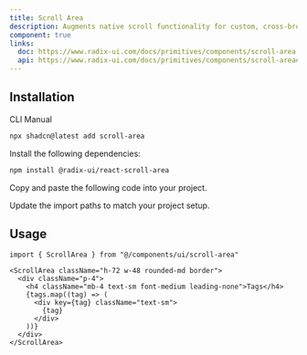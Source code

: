 ```yaml
---
title: Scroll Area
description: Augments native scroll functionality for custom, cross-browser styling.
component: true
links:
  doc: https://www.radix-ui.com/docs/primitives/components/scroll-area
  api: https://www.radix-ui.com/docs/primitives/components/scroll-area#api-reference
---
```


<ComponentPreview
  name="scroll-area-demo"
  title="A scroll area with different content."
  description="A scroll area with different content."
/>

## Installation

<CodeTabs>

<TabsList>
  <TabsTrigger value="cli">CLI</TabsTrigger>
  <TabsTrigger value="manual">Manual</TabsTrigger>
</TabsList>
<TabsContent value="cli">

```bash
npx shadcn@latest add scroll-area
```

</TabsContent>

<TabsContent value="manual">

<Steps>

<Step>Install the following dependencies:</Step>

```bash
npm install @radix-ui/react-scroll-area
```

<Step>Copy and paste the following code into your project.</Step>

<ComponentSource name="scroll-area" title="components/ui/scroll-area.tsx" />

<Step>Update the import paths to match your project setup.</Step>

</Steps>

</TabsContent>

</CodeTabs>

## Usage

```tsx showLineNumbers
import { ScrollArea } from "@/components/ui/scroll-area"
```

```tsx showLineNumbers
<ScrollArea className="h-72 w-48 rounded-md border">
  <div className="p-4">
    <h4 className="mb-4 text-sm font-medium leading-none">Tags</h4>
    {tags.map((tag) => (
      <div key={tag} className="text-sm">
        {tag}
      </div>
    ))}
  </div>
</ScrollArea>
```
